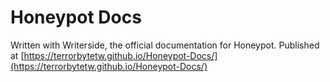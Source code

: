 # Honeypot Docs
Written with Writerside, the official documentation for Honeypot. Published at [https://terrorbytetw.github.io/Honeypot-Docs/](https://terrorbytetw.github.io/Honeypot-Docs/)
